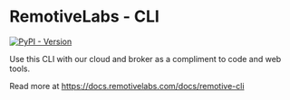# RemotiveLabs - CLI
[![PyPI - Version](https://img.shields.io/pypi/v/remotivelabs-cli.svg)](https://pypi.org/project/remotivelabs-cli)

Use this CLI with our cloud and broker as a compliment to code and web tools.

Read more at https://docs.remotivelabs.com/docs/remotive-cli

